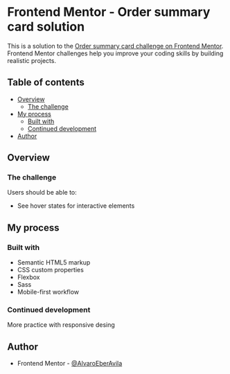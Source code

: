 # Frontend Mentor - Order summary card solution

This is a solution to the [Order summary card challenge on Frontend Mentor](https://www.frontendmentor.io/challenges/order-summary-component-QlPmajDUj). Frontend Mentor challenges help you improve your coding skills by building realistic projects. 

## Table of contents

- [Overview](#overview)
  - [The challenge](#the-challenge)
- [My process](#my-process)
  - [Built with](#built-with)
  - [Continued development](#continued-development)
- [Author](#author)

## Overview

### The challenge

Users should be able to:

- See hover states for interactive elements

## My process

### Built with

- Semantic HTML5 markup
- CSS custom properties
- Flexbox
- Sass
- Mobile-first workflow

### Continued development

More practice with responsive desing

## Author

- Frontend Mentor - [@AlvaroEberAvila](https://www.frontendmentor.io/profile/AlvaroEberAvila)